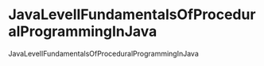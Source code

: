 # JavaLevelIFundamentalsOfProceduralProgrammingInJava
JavaLevelIFundamentalsOfProceduralProgrammingInJava
